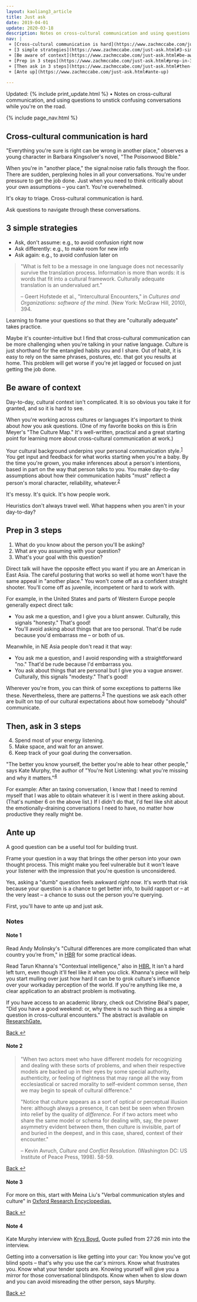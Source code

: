 ```yaml
---
layout: kaoliang3_article
title: Just ask
date: 2019-04-01
update: 2020-03-18
description: Notes on cross-cultural communication and using questions to unstick confusing conversations
nav: | 
 + [Cross-cultural communication is hard](https://www.zachmccabe.com/just-ask.html#cross-cultural-communication-is-hard)
 + [3 simple strategies](https://www.zachmccabe.com/just-ask.html#3-simple-strategies)
 + [Be aware of context](https://www.zachmccabe.com/just-ask.html#be-aware-of-context)
 + [Prep in 3 steps](https://www.zachmccabe.com/just-ask.html#prep-in-3-steps)
 + [Then ask in 3 steps](https://www.zachmccabe.com/just-ask.html#then-ask-in-3-steps)
 + [Ante up](https://www.zachmccabe.com/just-ask.html#ante-up)
 
---
```




Updated: {% include print_update.html %} • Notes on cross-cultural communication, and using questions to unstick confusing conversations while you're on the road.



{% include page_nav.html %}



## Cross-cultural communication is hard

"Everything you're sure is right can be wrong in another place," observes a young character in Barbara Kingsolver's novel, "The Poisonwood Bible."

When you're in "another place," the signal:noise ratio falls through the floor. There are sudden, perplexing holes in all your conversations. You're under pressure to get the job done. Just when you need to think critically about your own assumptions – you can't. You're overwhelmed.

It's okay to triage. Cross-cultural communication is hard.

Ask questions to navigate through these conversations.



## 3 simple strategies

+ Ask, don't assume: e.g., to avoid confusion right now
+ Ask differently: e.g., to make room for new info
+ Ask again: e.g., to avoid confusion later on

>"What is felt to be a message in one language does not necessarily survive the translation process. Information is more than words: it is words that fit into a cultural framework. Culturally adequate translation is an undervalued art."
>
> – Geert Hofstede et al., "Intercultural Encounters," in _Cultures and Organizations: software of the mind_. (New York: McGraw Hill, 2010), 394.

Learning to frame your questions so that they are "culturally adequate" takes practice.

Maybe it's counter-intuitive but I find that cross-cultural communication can be more challenging when you're talking in your native language. Culture is just shorthand for the entangled habits you and I share. Out of habit, it is easy to rely on the same phrases, postures, etc. that got you results at home. This problem will get worse if you're jet lagged or focused on just getting the job done.



## Be aware of context

Day-to-day, cultural context isn't complicated. It is so obvious you take it for granted, and so it is hard to see.

When you're working across cultures or languages it's important to think about *how* you ask questions. (One of my favorite books on this is Erin Meyer's "The Culture Map." It's well-written, practical and a great starting point for learning more about cross-cultural communication at work.)

Your cultural background underpins your personal communication style.<sup><a id="ref-1" href="#note-1" alt="footnote">1</a></sup> You get input and feedback for what works starting when you're a baby. By the time you're grown, you make inferences about a person's intentions, based in part on the way that person talks to you. You make day-to-day assumptions about how their communication habits "must" reflect a person's moral character, reliability, whatever.<sup><a id="ref-2" href="#note-2" alt="footnote">2</a></sup>

It's messy. It's quick. It's how people work.

Heuristics don't always travel well. What happens when you aren't in your day-to-day?



## Prep in 3 steps 

1. What do you know about the person you'll be asking?
2. What are you assuming with your question?
3. What's your goal with this question?

Direct talk will have the opposite effect you want if you are an American in East Asia. The careful posturing that works so well at home won't have the same appeal in "another place." You won't come off as a confident straight shooter. You'll come off as juvenile, incompetent or hard to work with.

For example, in the United States and parts of Western Europe people generally expect direct talk: 

+ You ask me a question, and I give you a blunt answer. Culturally, this signals "honesty." That's good!
+ You'll avoid asking about things that are too personal. That'd be rude because you'd embarrass me – or both of us.

Meanwhile, in NE Asia people don't read it that way:

+ You ask me a question, and I avoid responding with a straightforward "no." That'd be rude because I'd embarrass you.
+ You ask about things that are personal but I give you a vague answer. Culturally, this signals "modesty." That's good!

Wherever you're from, you can think of some exceptions to patterns like these. Nevertheless, there are patterns.<sup><a id="ref-3" href="#note-3" alt="footnote">3</a></sup> The questions we ask each other are built on top of our cultural expectations about how somebody "should" communicate.



## Then, ask in 3 steps

4. Spend most of your energy listening.
5. Make space, and wait for an answer.
6. Keep track of your goal during the conversation.

"The better you know yourself, the better you're able to hear other people," says Kate Murphy, the author of "You're Not Listening: what you're missing and why it matters."<sup><a id="ref-4" href="#note-4" alt="footnote">4</a></sup>

For example: After an taxing conversation, I know that I need to remind myself that I was able to obtain whatever it is I went in there asking about. (That's number 6 on the above list.) If I didn't do that, I'd feel like shit about the emotionally-draining conversations I need to have, no matter how productive they really might be.



## Ante up

A good question can be a useful tool for building trust. 

Frame your question in a way that brings the other person into your own thought process. This might make you feel vulnerable but it won't leave your listener with the impression that you're question is unconsidered.

Yes, asking a "dumb" question feels awkward *right now*. It's worth that risk because your question is a chance to get better info, to build rapport or – at the very least – a chance to suss out the person you're querying.

First, you'll have to ante up and just ask.



### Notes

#### Note 1

Read Andy Molinsky's "Cultural differences are more complicated than what country you’re from," in [HBR](https://hbr.org/2016/01/cultural-differences-are-more-complicated-than-what-country-youre-from) for some practical ideas.

Read Tarun Khanna's "Contextual intelligence," also in [HBR.](https://hbr.org/2014/09/contextual-intelligence) It isn't a hard left turn, even though it'll feel like it when you click. Khanna's piece will help you start mulling over just how hard it can be to grok culture's influence over your workaday perception of the world. If you're anything like me, a clear application to an abstract problem is motivating.

If you have access to an academic library, check out Christine Béal's paper, "Did you have a good weekend: or, why there is no such thing as a simple question in cross-cultural encounters." The abstract is available on [ResearchGate.](https://www.researchgate.net/publication/234558796_Did_You_Have_a_Good_Weekend_Or_Why_There_Is_No_Such_Thing_as_a_Simple_Question_in_Cross-Cultural_Encounters)

<a href="#ref-1" alt="back">Back ↩</a>



#### Note 2

>"When two actors meet who have different models for recognizing and dealing with these sorts of problems, and when their respective models are backed up in their eyes by some special authority, authenticity, or feeling of rightness that may range all the way from ecclesiastical or sacred morality to self-evident common sense, *then* we may begin to speak of cultural difference."
>
>"Notice that culture appears as a sort of optical or perceptual illusion here: although always a presence, it can best be seen when thrown into relief by the quality of *difference*. For if two actors meet who share the same model or schema for dealing with, say, the power asymmetry evident between them, then culture is invisible, part of and buried in the deepest, and in this case, shared, context of their encounter."
>
> – Kevin Avruch, _Culture and Conflict Resolution_. (Washington DC: US Institute of Peace Press, 1998). 58-59.

<a href="#ref-2" alt="back">Back ↩</a>



#### Note 3

For more on this, start with Meina Liu's "Verbal communication styles and culture" in [Oxford Research Encyclopedias.](https://doi.org/10.1093/acrefore/9780190228613.013.162)

<a href="#ref-3" alt="back">Back ↩</a>


#### Note 4

Kate Murphy interview with [Krys Boyd.](https://think.kera.org/2020/03/12/why-no-one-listens-to-you/) Quote pulled from 27:26 min into the interview.

Getting into a conversation is like getting into your car: You know you've got blind spots – that's why you use the car's mirrors. Know what frustrates you. Know what your tender spots are. Knowing yourself will give you a mirror for those conversational blindspots.  Know when when to slow down and you can avoid misreading the other person, says Murphy.

<a href="#ref-4" alt="back">Back ↩</a>
